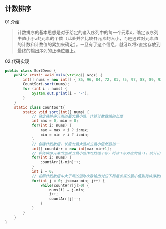 ## 计数排序  
01.介绍  
>计数排序的基本思想是对于给定的输入序列中的每一个元素x，确定该序列中值小于x的元素的个数（此处并非比较各元素的大小，而是通过对元素值的计数和计数值的累加来确定）。一旦有了这个信息，就可以将x直接存放到最终的输出序列的正确位置上。

02.代码实现
```java
public class SortDemo {
	public static void main(String[] args) {
		int[] nums = new int[] { 85, 96, 84, 72, 81, 95, 97, 88, 89, 93, 80 };
		CountSort.sort(nums);
		for (int i : nums) {
			System.out.print(i + "-");
		}
	}
    static class CountSort{
		static void sort(int[] nums) {
            // 确定待排序元素的最大最小值，计算计数数组的长度
			int max = 0, min = 0;
			for(int i: nums) {
				max = max < i ? i:max;
				min = min > i ? i:min;
			}
            // 创建计数数组，长度为最大值减去最小值然后加一
			int[] countArr = new int[max-min+1];
            // 将待排序元素的值减去最小值作为数组下标，将该下标对应的值+1，统计出现次数
			for(int i: nums) {
				countArr[i-min]++;
			}
			int i = 0;
            // 按照计数数组中大于零的值为次数输出对应下标最求得的最小值到待排序数组
			for(int j = 0; j<=max-min; j++) {
				while(countArr[j]>0) {
					nums[i] = j+min;
					i++;
					countArr[j]--;
				}
			}
		}
	}
}
```


